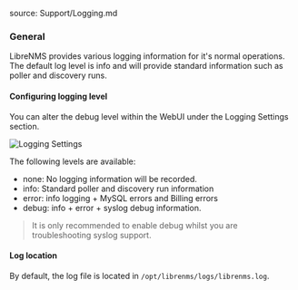 source: Support/Logging.md

### General

LibreNMS provides various logging information for it's normal operations.
The default log level is info and will provide standard information such as 
poller and discovery runs.

#### Configuring logging level

You can alter the debug level within the WebUI under the Logging Settings section.

![Logging Settings](/img/logging-level-webui.png)

The following levels are available:

  - none: No logging information will be recorded.
  - info: Standard poller and discovery run information
  - error: info logging + MySQL errors and Billing errors
  - debug: info + error + syslog debug information.
  
> It is only recommended to enable debug whilst you are troubleshooting syslog support.

#### Log location

By default, the log file is located in `/opt/librenms/logs/librenms.log`.
